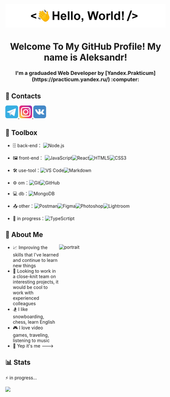 <div align="center">
   <img src="https://github.com/MethodM4N/MethodM4N/blob/main/Images/HelloWorld.gif" alt="HelloWorld" />
   <h1>Welcome To My GitHub Profile! My name is Aleksandr!
       <h3>I'm a graduaded Web Developer by [Yandex.Prakticum](https://practicum.yandex.ru/) :computer:</h3>
   </h1>
  
</div>

## :link: Contacts

<p align="left">
   <a href="https://t.me/Methodmvn" target="_blank"> <img src="https://github.com/MethodM4N/MethodM4N/blob/main/icons/telegram_icon_130816.png" alt="Telegram" width="40" height="40"/> </a>
   <a href="https://www.instagram.com/304mthd/" target="_blank"> <img src="https://github.com/MethodM4N/MethodM4N/blob/main/icons/iconfinder-social-media-applications-3instagram-4102579_113804.png" alt="Instagram" width="40" height="40"/> </a>
   <a href="https://vk.com/1kolganov1" target="_blank"> <img src="https://github.com/MethodM4N/MethodM4N/blob/main/icons/iconfinder-social-media-applications-32vk-4102593_113806.png" alt="Telegram" width="40" height="40"/> </a>
</p>

## :toolbox: Toolbox

- 🗄️ back-end： ![Node.js](https://img.shields.io/badge/-Node.js-brightgreen)

- 🖼️ front-end： ![JavaScript](https://img.shields.io/badge/-JavaScript-yellow?style=flat-circle&logo=javascript)![React](https://img.shields.io/badge/-React-informational)![HTML5](https://img.shields.io/badge/-HTML5-yellow?style=flat-circle&logo=html5)![CSS3](https://img.shields.io/badge/-CSS3-yellow?style=flat-circle&logo=css3)

- :hammer_and_wrench: use-tool：![VS Code](https://img.shields.io/badge/-VSCode-blue?style=flat-circle&logo=VSCode)![Markdown](https://img.shields.io/badge/-Markdown-black?style=flat-circle&logo=markdown)

- ⚙️ om：![Git](https://img.shields.io/badge/-Git-yellow?style=flat-circle&logo=git)![GitHub](https://img.shields.io/badge/-GitHub-black?style=flat-circle&logo=GitHub)

- 💻 db：![MongoDB](https://img.shields.io/badge/-MongoDB-blue?style=flat-circle&logo=MongoDB)

- 📤 other：![Postman](https://img.shields.io/badge/-Postman-orange)![Figma](https://img.shields.io/badge/-Figma-critical)![Photoshop](https://img.shields.io/badge/-Photoshop-blue)![Lightroom](https://img.shields.io/badge/-Lightroom-blue)![]()    

- 🌱 in progress：![TypeScrtipt](https://img.shields.io/badge/-TypeScrtipt-informational)

## 🧍 About Me

<img src="https://github.com/MethodM4N/MethodM4N/blob/main/Images/Portrait.gif" alt="portrait" width="335" height="479" align="right" />

- 📈 Improving the skills that I've learned and continue to learn new things
- 💬 Looking to work in a close-knit team on interesting projects, it would be cool to work with experienced colleagues
- 🏂 I like snowboarding, chess, learn English
- 🎮 I love video games, traveling, listening to music
- 🧍 Yep it's me --->

## :bar_chart: Stats

:zap: in progress...



<img src='https://user-images.githubusercontent.com/5713670/87202985-820dcb80-c2b6-11ea-9f56-7ec461c497c3.gif' width='200"'>

